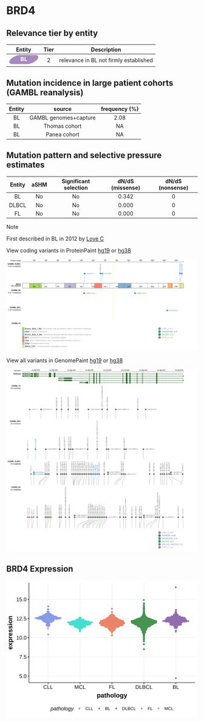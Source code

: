 # BRD4

## Relevance tier by entity

|Entity|Tier|Description                           |
|:------:|:----:|--------------------------------------|
|![BL](images/icons/BL_tier2.png)    |2   |relevance in BL not firmly established|

## Mutation incidence in large patient cohorts (GAMBL reanalysis)

|Entity|source               |frequency (%)|
|:------:|:---------------------:|:-------------:|
|BL    |GAMBL genomes+capture|2.08         |
|BL    |Thomas cohort        |  NA         |
|BL    |Panea cohort         |  NA         |

## Mutation pattern and selective pressure estimates

|Entity|aSHM|Significant selection|dN/dS (missense)|dN/dS (nonsense)|
|:------:|:----:|:---------------------:|:----------------:|:----------------:|
|BL    |No  |No                   |0.342           |0               |
|DLBCL |No  |No                   |0.000           |0               |
|FL    |No  |No                   |0.000           |0               |


> [!NOTE]
> First described in BL in 2012 by [Love C](https://pubmed.ncbi.nlm.nih.gov/23143597)


View coding variants in ProteinPaint [hg19](https://morinlab.github.io/LLMPP/GAMBL/BRD4_protein.html)  or [hg38](https://morinlab.github.io/LLMPP/GAMBL/BRD4_protein_hg38.html)

![image](images/proteinpaint/BRD4_NM_058243.svg)

View all variants in GenomePaint [hg19](https://morinlab.github.io/LLMPP/GAMBL/BRD4.html)  or [hg38](https://morinlab.github.io/LLMPP/GAMBL/BRD4_hg38.html)

![image](images/proteinpaint/BRD4.svg)
## BRD4 Expression
![image](images/gene_expression/BRD4_by_pathology.svg)
<!-- ORIGIN: loveGeneticLandscapeMutations2012 -->
<!-- BL: loveGeneticLandscapeMutations2012 -->
